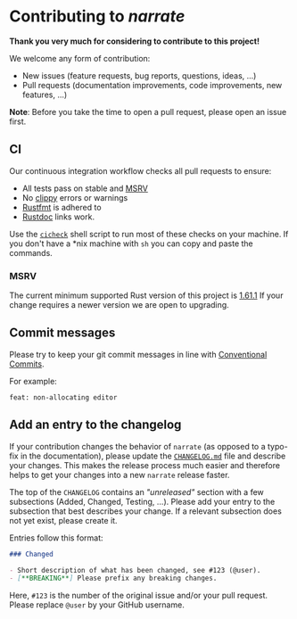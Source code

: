 # Contributing to *narrate*

**Thank you very much for considering to contribute to this project!**

We welcome any form of contribution:

- New issues (feature requests, bug reports, questions, ideas, ...)
- Pull requests (documentation improvements, code improvements, new features,
  ...)

**Note**: Before you take the time to open a pull request, please open an issue
first.

## CI

Our continuous integration workflow checks all pull requests to ensure:

- All tests pass on stable and [MSRV]
- No [clippy](https://github.com/rust-lang/rust-clippy) errors or warnings
- [Rustfmt](https://github.com/rust-lang/rustfmt) is adhered to
- [Rustdoc](https://doc.rust-lang.org/rustdoc/write-documentation/linking-to-items-by-name.html)
  links work.

Use the [`cicheck`](cicheck) shell script to run most of these checks on your
machine. If you don't have a *nix machine with `sh` you can copy and paste the
commands.

### MSRV

The current minimum supported Rust version of this project is [1.61.1][MSRV] If
your change requires a newer version we are open to upgrading.

## Commit messages

Please try to keep your git commit messages in line with [Conventional
Commits](https://www.conventionalcommits.org/en/v1.0.0/).

For example:

```gitcommit
feat: non-allocating editor
```

## Add an entry to the changelog

If your contribution changes the behavior of `narrate` (as opposed to a typo-fix
in the documentation), please update the [`CHANGELOG.md`](CHANGELOG.md) file and
describe your changes. This makes the release process much easier and therefore
helps to get your changes into a new `narrate` release faster.

The top of the `CHANGELOG` contains an *"unreleased"* section with a few
subsections (Added, Changed, Testing, …). Please add your entry to the subsection
that best describes your change. If a relevant subsection does not yet exist, please
create it.

Entries follow this format:

```md
### Changed

- Short description of what has been changed, see #123 (@user).
- [**BREAKING**] Please prefix any breaking changes.
```

Here, `#123` is the number of the original issue and/or your pull request.
Please replace `@user` by your GitHub username.

[MSRV]: https://github.com/rust-lang/rust/releases/tag/1.61.1